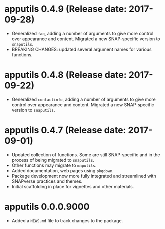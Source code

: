 # apputils 0.4.9 (Release date: 2017-09-28)

* Generalized `faq`, adding a number of arguments to give more control over appearance and content. Migrated a new SNAP-specific version to `snaputils`.
* BREAKING CHANGES: updated several argument names for various functions.

# apputils 0.4.8 (Release date: 2017-09-22)

* Generalized `contactinfo`, adding a number of arguments to give more control over appearance and content. Migrated a new SNAP-specific version to `snaputils`.

# apputils 0.4.7 (Release date: 2017-09-01)

* Updated collection of functions. Some are still SNAP-specific and in the process of being migrated to `snaputils`.
* Other functions may migrate to `maputils`.
* Added documentation, web pages using `pkgdown`.
* Package development now more fully integrated and streamlined with SNAPverse practices and themes.
* Initial scaffolding in place for vignettes and other materials.

# apputils 0.0.0.9000

* Added a `NEWS.md` file to track changes to the package.
